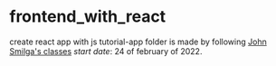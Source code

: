 # frontend_with_react
 create react app with js
 tutorial-app folder is made by following [John Smilga's classes](https://www.udemy.com/course/react-tutorial-and-projects-course/)
 *start date*: 24 of february of 2022.
